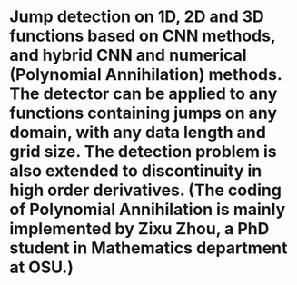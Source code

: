 # Jump detection on 1D, 2D and 3D functions based on CNN methods, and hybrid CNN and numerical (Polynomial Annihilation) methods. The detector can be applied to any functions containing jumps on any domain, with any data length and grid size. The detection problem is also extended to discontinuity in high order derivatives. (The coding of Polynomial Annihilation is mainly implemented by Zixu Zhou, a PhD student in Mathematics department at OSU.)
